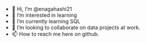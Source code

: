 - 👋 Hi, I’m @enagahashi21
- 👀 I’m interested in learning
- 🌱 I’m currently learning SQL
- 💞️ I’m looking to collaborate on data projects at work.
- 📫 How to reach me here on github.

<!---
enagahashi21/enagahashi21 is a ✨ special ✨ repository because its `README.md` (this file) appears on your GitHub profile.
You can click the Preview link to take a look at your changes.
--->

